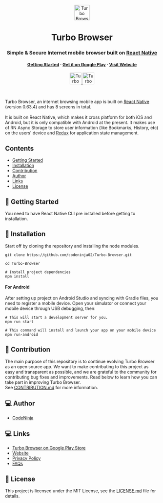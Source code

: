 <p align="center">
    <img height="50px" src="https://res.cloudinary.com/dpj9ddsjf/image/upload/v1616272706/planetIcon_l7q4jy.svg" alt="Turbo Browser svg icon" />
</p>
<h1 align="center">
    Turbo Browser
</h1>
<h3 align="center">
   <strong>Simple</strong> &amp; <strong>Secure</strong> Internet mobile browser built on <a href="https://reactnative.dev/"><strong>React Native</strong></a>
</h3>
<h4 align="center">
  <a href="">Getting Started</a> <span> <strong>·</strong> </span> <a href="https://play.google.com/store/apps/details?id=com.turbo_infinitus">Get it on Google Play</a> <span> <strong>·</strong> </span> <a href="https://turbo-browser.netlify.app/">Visit Website</a>
</h4>
<p align="center">
  <a target="_blank" href="https://play.google.com/store/apps/details?id=com.turbo_infinitus">
    <img height="38px" src="https://res.cloudinary.com/dpj9ddsjf/image/upload/v1616240506/get-it-on-google-play_ncjdep.svg" alt="Turbo Browser on Google Play" />
  </a>
  <a target="_blank" href="https://turbo-browser.netlify.app/">
    <img height="38px" src="https://res.cloudinary.com/dpj9ddsjf/image/upload/v1616242244/visit-website_axucr8.svg" alt="Turbo Browser website" />
  </a>
</p>
<br>
<p>
    Turbo Browser, an internet browsing mobile app is built on <a href="https://reactnative.dev/">React Native</a> (version 0.63.4) and has 8 screens in total.<br><br>
    It is built on React Native, which makes it cross platform for both iOS and Android, but it is only compatible with Android at the present. It makes use of RN Async Storage to store user information (like Bookmarks, History, etc) on the users' device and <a href="https://redux.js.org/">Redux</a> for application state management.
</p>
<h2>
    Contents
</h2>

- [Getting Started](#-----getting-started)
- [Installation](#-----installation)
- [Contribution](#-----contribution)
- [Author](#-----author)
- [Links](#-----links)
- [License](#-----license)

<h2>
    🚀 Getting Started
</h2>
<p>
    You need to have React Native CLI pre installed before getting to installation.
</p>
<h2>
    📖 Installation
</h2>
<p>
    Start off by cloning the repository and installing the node modules.
</p>

```  
git clone https://github.com/codeninja02/Turbo-Browser.git
  
cd Turbo-Browser

# Install project dependencies
npm install  
``` 

<h4>
    For Android
</h4>
<p>
    After setting up project on Android Studio and syncing with Gradle files, you need to register a mobile device. Open your simulator or connect your mobile device through USB debugging, then:
</p>

```
# This will start a development server for you.
npm run start

# This command will install and launch your app on your mobile device
npm run-android
```

<h2>
    👏 Contribution
</h2>
<p>
    The main purpose of this repository is to continue evolving Turbo Browser as an open source app. We want to make contributing to this project as easy and transparent as possible, and we are grateful to the community for contributing bug fixes and improvements. Read below to learn how you can take part in improving Turbo Browser.<br>
    See <a href="https://github.com/codeninja02/Turbo-Browser/blob/master/docs/Contributing.md">CONTRIBUTION.md</a> for more information.
</p>

<h2>
    💻 Author
</h2>

- [CodeNinja](https://github.com/codeninja02)

<h2>
    💻 Links
</h2>

- [Turbo Browser on Google Play Store](https://play.google.com/store/apps/details?id=com.turbo_infinitus)
- [Website](https://turbo-browser.netlify.app/)
- [Privacy Policy](https://turbo-browser.netlify.app/privacy-policy.html)
- [FAQs](https://turbo-browser.netlify.app/help.html)

<h2>
    📄 License
</h2>
<p>
    This project is licensed under the MIT License, see the <a href="https://github.com/codeninja02/Turbo-Browser/blob/master/LICENSE">LICENSE.md</a> file for details.
</p>
